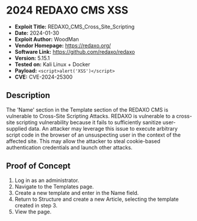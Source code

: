 # 2024 REDAXO CMS XSS
- **Exploit Title:** REDAXO_CMS_Cross_Site_Scripting
- **Date:** 2024-01-30
- **Exploit Author:** WoodMan
- **Vendor Homepage:** https://redaxo.org/
- **Software Link:** https://github.com/redaxo/redaxo
- **Version:** 5.15.1
- **Tested on:** Kali Linux + Docker
- **Payload:** `<script>alert('XSS')</script>`
- **CVE:** CVE-2024-25300

## Description
The 'Name' section in the Template section of the REDAXO CMS is vulnerable to Cross-Site Scripting Attacks. REDAXO is vulnerable to a cross-site scripting vulnerability because it fails to sufficiently sanitize user-supplied data. An attacker may leverage this issue to execute arbitrary script code in the browser of an unsuspecting user in the context of the affected site. This may allow the attacker to steal cookie-based authentication credentials and launch other attacks.

## Proof of Concept
1. Log in as an administrator.
2. Navigate to the Templates page.
3. Create a new template and enter <script>alert('XSS')</script> in the Name field.
4. Return to Structure and create a new Article, selecting the template created in step 3.
5. View the page.
